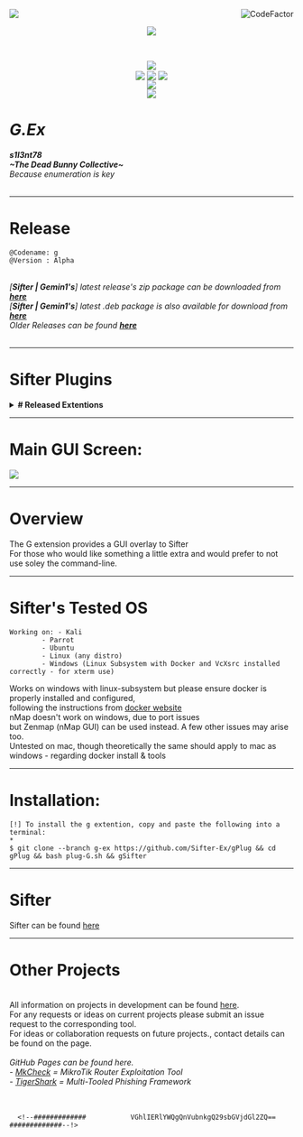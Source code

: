 <img align="left" src="https://img.shields.io/badge/Author-s1l3nt78-blueviolet"><a href="https://www.codefactor.io/repository/github/s1l3nt78/sifter"><img align="right" src="https://www.codefactor.io/repository/github/s1l3nt78/sifter/badge" alt="CodeFactor" /></a><br/>
<p align="center"><img align="center" src="https://img.shields.io/badge/-The_Dead_Bunny_Collective-green"></p>
<br />
<p align="center">
	<img align="center" src="https://raw.githubusercontent.com/s1l3nt78/sifter/master/docs/sifter.png">
<br>
  	<img align="center" src="https://img.shields.io/github/issues/Sifter-Ex/gPlug">
  	<img align="center" src="https://img.shields.io/github/forks/Sifter-Ex/gPlug">
  	<img align="center" src="https://img.shields.io/github/stars/Sifter-Ex/gPlug">		  
<br>
	<img align="center" src="https://img.shields.io/badge/@Codename:-g-yellowgreen"><br />
	<img align="center" src="https://img.shields.io/badge/Version-Alpha-green">
</p>

# *G.Ex*
<strong><em>s1l3nt78</em></strong>
<br>
<strong><em>~The Dead Bunny Collective~</em></strong>
<br />
*Because enumeration is key*
<br>
<br>

---------------------------------------------------------------------------------------------------------------------

# Release

	@Codename: g
	@Version : Alpha

<br>
<em>[<strong>Sifter | Gemin1's</strong>] latest release's zip package can be downloaded from <a href="https://github.com/s1l3nt78/sifter/archive/v10.5f.zip"><strong>here</strong></a></em>
<br />
<em>[<strong>Sifter | Gemin1's</strong>] latest .deb package is also available for download from <a href="https://github.com/s1l3nt78/sifter/releases/download/v10.5f/sifter_10.5_F.deb"><strong>here</strong></a></em>
<br />
<em>Older Releases can be found <a href="https://github.com/s1l3nt78/sifter/archive/"><strong>here</strong></a></em>
<br>
<br>

---------------------------------------------------------------------------------------------------------------------

# Sifter Plugins

<details>
	<summary><strong># Released Extentions</strong></summary>
- <a href="https://github.com/Sifter-Ex/gPlug">G</a> - Sifter's <em>g</em> extention gives a GUI overlay
<br />&emsp;&emsp;	'--> Built on top of <a href="https://github.com/GitSquared/edex-ui">eDEX-UI</a><br />
- <a href="https://github.com/Sifter-Ex/fPlug">F</a> - Sifter's <em>f</em> extention provides the DanderFuzz Exploitational Plugin for Sifter
<br />&emsp;&emsp;	'--> Framework created by the <a href="#">EquationGroup</a> courtesy of <a href="#">The Shadow Brokers</a>
</details>

---------------------------------------------------------------------------------------------------------------------

# Main GUI Screen:
<p>
<img align="center" src="https://github.com/Sifter-Ext/g/raw/g-ex/.vs/main.png">
<!--	<br />
<img align="center" src="https://raw.githubusercontent.com/s1l3nt78/sifter/master/docs/menu.png">
--></p>

----------------------------------------------------------------------------------------------------------------------

# Overview

The G extension provides a GUI overlay to Sifter<br>
For those who would like something a little extra and would prefer to not use soley the command-line.<br />

---------------------------------------------------------------------------------------------------------------------

# Sifter's Tested OS

	Working on: - Kali
		    - Parrot
		    - Ubuntu
		    - Linux (any distro)
		    - Windows (Linux Subsystem with Docker and VcXsrc installed correctly - for xterm use)
		    
Works on windows with linux-subsystem but please ensure docker is properly installed and configured, <br /> 
following the instructions from <a href="https://docker.io">docker website</a><br />
nMap doesn't work on windows, due to port issues<br />
but Zenmap (nMap GUI) can be used instead. A few other issues may arise too.<br />
Untested on mac, though theoretically the same should apply to mac as windows - regarding docker install & tools

---------------------------------------------------------------------------------------------------------------------

# Installation:
	
	[!] To install the g extention, copy and paste the following into a terminal:
	*
	$ git clone --branch g-ex https://github.com/Sifter-Ex/gPlug && cd gPlug && bash plug-G.sh && gSifter

---------------------------------------------------------------------------------------------------------------------

# Sifter
	
Sifter can be found <a href="https://github.com/s1l3nt78/sifter">here</a>

----------------------------------------------------------------------------------------------------------------------

# Other Projects
<br />
All information on projects in development can be found <a href="https://s1l3nt78.github.io">here</a>. 
<br />
For any requests or ideas on current projects please submit an issue request to the corresponding tool.
<br />
For ideas or collaboration requests on future projects., contact details can be found on the page.
<br />
<br />
<em>GitHub Pages can be found here.
<br />
- <a href="https://s1l3nt78.github.io/MkCheck">MkCheck</a> = MikroTik Router Exploitation Tool
<br />
- <a href="https://s1l3nt78.github.io/TigerShark">TigerShark</a> = Multi-Tooled Phishing Framework</em>
<br />
<br />
<br />

	  <!--#############           VGhlIERlYWQgQnVubnkgQ29sbGVjdGl2ZQ==           #############--!>
	  
